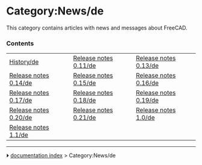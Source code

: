# Category:News/de
This category contains articles with news and messages about FreeCAD.

### Contents

|     |     |     |
| --- | --- | --- |
| [History/de](History/de.md) | [Release notes 0.11/de](Release_notes_0.11/de.md) | [Release notes 0.13/de](Release_notes_0.13/de.md) |
| [Release notes 0.14/de](Release_notes_0.14/de.md) | [Release notes 0.15/de](Release_notes_0.15/de.md) | [Release notes 0.16/de](Release_notes_0.16/de.md) |
| [Release notes 0.17/de](Release_notes_0.17/de.md) | [Release notes 0.18/de](Release_notes_0.18/de.md) | [Release notes 0.19/de](Release_notes_0.19/de.md) |
| [Release notes 0.20/de](Release_notes_0.20/de.md) | [Release notes 0.21/de](Release_notes_0.21/de.md) | [Release notes 1.0/de](Release_notes_1.0/de.md) |
| [Release notes 1.1/de](Release_notes_1.1/de.md) |



---
⏵ [documentation index](../README.md) > Category:News/de
